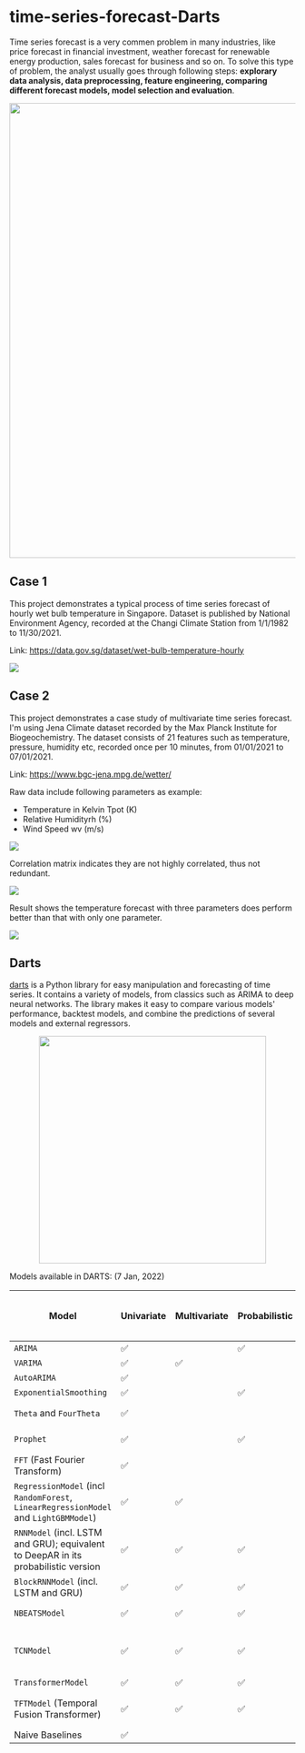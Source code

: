 # time-series-forecast-Darts
Time series forecast is a very commen problem in many industries, like price forecast in financial investment, weather forecast for renewable energy production, sales forecast for business and so on. To solve this type of problem, the analyst usually goes through following steps: **explorary data analysis, data preprocessing, feature engineering, comparing different forecast models, model selection and evaluation**.

<image src=./images/workflow.JPG width=800>

## Case 1

This project demonstrates a typical process of time series forecast of hourly wet bulb temperature in Singapore. Dataset is published by National Environment Agency, recorded at the Changi Climate Station from 1/1/1982 to 11/30/2021.

Link: https://data.gov.sg/dataset/wet-bulb-temperature-hourly

<image src=./images/sample.png>

## Case 2

This project demonstrates a case study of multivariate time series forecast. I'm using Jena Climate dataset recorded by the Max Planck Institute for Biogeochemistry. The dataset consists of 21 features such as temperature, pressure, humidity etc, recorded once per 10 minutes, from 01/01/2021 to 07/01/2021.

Link: https://www.bgc-jena.mpg.de/wetter/

Raw data include following parameters as example:
* Temperature in Kelvin Tpot (K)
* Relative Humidityrh (%)
* Wind Speed wv (m/s)

<image src=./images/raw.png>

Correlation matrix indicates they are not highly correlated, thus not redundant.

<image src=./images/corr.JPG>

Result shows the temperature forecast with three parameters does perform better than that with only one parameter.

<image src=./images/sample2.png>

## Darts

[darts](https://github.com/unit8co/darts) is a Python library for easy manipulation and forecasting of time series. It contains a variety of models, from classics such as ARIMA to deep neural networks. The library makes it easy to compare various models' performance, backtest models, and combine the predictions of several models and external regressors.

<p align=center>
<image src=https://github.com/unit8co/darts/raw/master/static/images/darts-logo-trim.png width=400>
</p>

Models available in DARTS: (7 Jan, 2022)
  
Model | Univariate | Multivariate | Probabilistic | Multiple-series training | Past-observed covariates support | Future-known covariates support | Reference
--- | --- | --- | --- | --- | --- | --- | ---
`ARIMA` | ✅ | | ✅ | | | ✅ |
`VARIMA` | ✅ | ✅ | | | | ✅ |
`AutoARIMA` | ✅ | | | | | ✅ |
`ExponentialSmoothing` | ✅ | | ✅ | | | |
`Theta` and `FourTheta` | ✅ | | | | | | [Theta](https://robjhyndman.com/papers/Theta.pdf) & [4 Theta](https://github.com/Mcompetitions/M4-methods/blob/master/4Theta%20method.R)
`Prophet` | ✅ | | ✅ | | | ✅ | [Prophet repo](https://github.com/facebook/prophet)
`FFT` (Fast Fourier Transform) | ✅ | | | | | |
`RegressionModel` (incl `RandomForest`, `LinearRegressionModel` and `LightGBMModel`) | ✅ | ✅ | | ✅ | ✅ | ✅ |
`RNNModel` (incl. LSTM and GRU); equivalent to DeepAR in its probabilistic version | ✅ | ✅ | ✅ | ✅ | | ✅ | [DeepAR paper](https://arxiv.org/abs/1704.04110)
`BlockRNNModel` (incl. LSTM and GRU) | ✅ | ✅ | ✅ | ✅ | ✅ | |
`NBEATSModel` | ✅ | ✅ | ✅ | ✅ | ✅ | | [N-BEATS paper](https://arxiv.org/abs/1905.10437)
`TCNModel` | ✅ | ✅ | ✅ | ✅ | ✅ | | [TCN paper](https://arxiv.org/abs/1803.01271), [DeepTCN paper](https://arxiv.org/abs/1906.04397), [blog post](https://medium.com/unit8-machine-learning-publication/temporal-convolutional-networks-and-forecasting-5ce1b6e97ce4)
`TransformerModel` | ✅ | ✅ | ✅ | ✅ | ✅ | | 
`TFTModel` (Temporal Fusion Transformer) | ✅ | ✅ | ✅ | ✅ | ✅ | ✅ | [TFT paper](https://arxiv.org/pdf/1912.09363.pdf), [PyTorch Forecasting](https://pytorch-forecasting.readthedocs.io/en/latest/models.html)
Naive Baselines | ✅ | | | | | |
